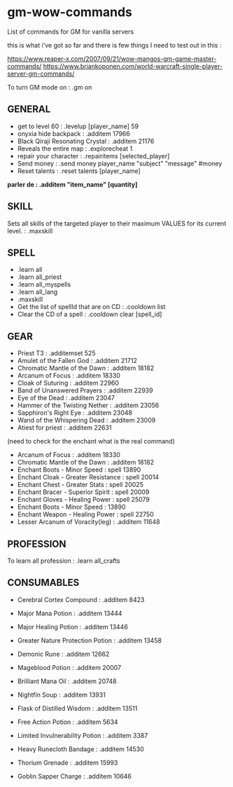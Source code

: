 # gm-wow-commands

List of commands for GM for vanilla servers

this is what i've got so far and there is few things I need to test out in this :

https://www.reaper-x.com/2007/09/21/wow-mangos-gm-game-master-commands/
https://www.briankoponen.com/world-warcraft-single-player-server-gm-commands/

To turn GM mode on  : .gm on

## GENERAL

- get to level 60 : .levelup [player_name] 59
- onyxia hide backpack : .additem 17966
- Black Qiraji Resonating Crystal : .additem 21176
- Reveals the entire map : .explorecheat 1
- repair your character : .repairitems [selected_player]
- Send money : .send money player_name "subject" "message" #money
- Reset talents : .reset talents [player_name]

__parler de  : .additem "item_name" [quantity]__

## SKILL

Sets all skills of the targeted player to their maximum VALUES for its current level. : .maxskill

## SPELL

- .learn all
- .learn all_priest
- .learn all_myspells
- .learn all_lang
- .maxskill
- Get the list of spellId that are on CD : .cooldown list
- Clear the CD of a spell : .cooldown clear [spell_id]

## GEAR

- Priest T3 : .additemset 525
- Amulet of the Fallen God : .additem 21712
- Chromatic Mantle of the Dawn : .additem 18182
- Arcanum of Focus : .additem 18330
- Cloak of Suturing : .additem 22960
- Band of Unanswered Prayers : .additem 22939
- Eye of the Dead : .additem 23047
- Hammer of the Twisting Nether : .additem 23056
- Sapphiron's Right Eye : .additem 23048
- Wand of the Whispering Dead : .additem 23009
- Atiest for priest : .additem 22631
  
(need to check for the enchant what is the real command)

- Arcanum of Focus : .additem 18330
- Chromatic Mantle of the Dawn : .additem 18182
- Enchant Boots - Minor Speed : spell 13890
- Enchant Cloak - Greater Resistance : spell 20014
- Enchant Chest - Greater Stats : spell 20025
- Enchant Bracer - Superior Spirit : spell 20009
- Enchant Gloves - Healing Power : spell 25079
- Enchant Boots - Minor Speed : 13890
- Enchant Weapon - Healing Power : spell 22750
- Lesser Arcanum of Voracity(leg) : .additem 11648

## PROFESSION

To learn all profession : .learn all_crafts

## CONSUMABLES

- Cerebral Cortex Compound : .additem 8423
- Major Mana Potion : .additem 13444
- Major Healing Potion : .additem 13446
- Greater Nature Protection Potion : .additem 13458
- Demonic Rune : .additem 12662
- Mageblood Potion : .additem 20007
- Brilliant Mana Oil : .additem 20748
- Nightfin Soup : .additem 13931
- Flask of Distilled Wisdom : .additem 13511
- Free Action Potion : .additem 5634
- Limited Invulnerability Potion : .additem 3387
- Heavy Runecloth Bandage : .additem 14530

- Thorium Grenade : .additem 15993
- Goblin Sapper Charge : .additem 10646
